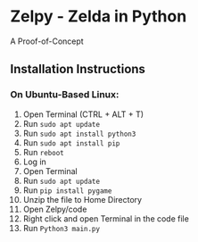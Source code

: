# Zelpy - Zelda in Python
   A Proof-of-Concept
   
## Installation Instructions

### On Ubuntu-Based Linux:
1. Open Terminal (CTRL + ALT + T)
2. Run `sudo apt update` 
3. Run `sudo apt install python3`
4. Run `sudo apt install pip`
5. Run `reboot`
6. Log in
7. Open Terminal
8. Run `sudo apt update`
9. Run `pip install pygame`
10. Unzip the file to Home Directory
11. Open Zelpy/code
12. Right click and open Terminal in the code file
13. Run `Python3 main.py`

